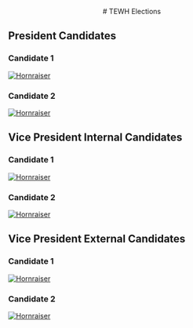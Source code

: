 <p align="center">
    # TEWH Elections
</p>

## President Candidates
### Candidate 1
[![Hornraiser](https://i.ytimg.com/vi/WEcx6IOqV84/maxresdefault.jpg)](https://youtu.be/WEcx6IOqV84 "Hornraiser")
### Candidate 2
[![Hornraiser](https://i.ytimg.com/vi/WEcx6IOqV84/maxresdefault.jpg)](https://youtu.be/WEcx6IOqV84 "Hornraiser")
## Vice President Internal Candidates
### Candidate 1
[![Hornraiser](https://i.ytimg.com/vi/WEcx6IOqV84/maxresdefault.jpg)](https://youtu.be/WEcx6IOqV84 "Hornraiser")
### Candidate 2
[![Hornraiser](https://i.ytimg.com/vi/WEcx6IOqV84/maxresdefault.jpg)](https://youtu.be/WEcx6IOqV84 "Hornraiser")
## Vice President External Candidates
### Candidate 1
[![Hornraiser](https://i.ytimg.com/vi/WEcx6IOqV84/maxresdefault.jpg)](https://youtu.be/WEcx6IOqV84 "Hornraiser")
### Candidate 2
[![Hornraiser](https://i.ytimg.com/vi/WEcx6IOqV84/maxresdefault.jpg)](https://youtu.be/WEcx6IOqV84 "Hornraiser")

